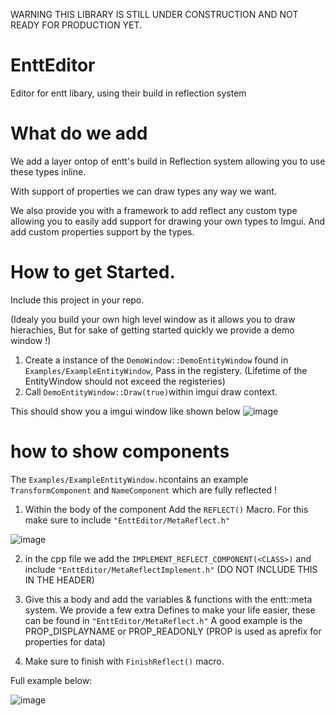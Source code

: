 WARNING THIS LIBRARY IS STILL UNDER CONSTRUCTION AND NOT READY FOR PRODUCTION YET.

# EnttEditor
Editor for entt libary, using their build in reflection system

# What do we add

We add a layer ontop of entt's build in Reflection system allowing you to use these types inline.

With support of properties we can draw types any way we want.

We also provide you with a framework to add reflect any custom type allowing you to easily add support for drawing your own types to Imgui.
And add custom properties support by the types.


# How to get Started.

Include this project in your repo.

(Idealy you build your own high level window as it allows you to draw hierachies, But for sake of getting started quickly we provide a demo window !)
1. Create a instance of the `DemoWindow::DemoEntityWindow` found in `Examples/ExampleEntityWindow`, Pass in the registery. (Lifetime of the EntityWindow should not exceed the registeries) 
2. Call `DemoEntityWindow::Draw(true)`within imgui draw context.

This should show you a imgui window like shown below
![image](https://github.com/TheDimin/EnttEditor/assets/7473370/157da7a6-e5ee-4a6f-be62-5870d0a08d0d)


# how to show components
The `Examples/ExampleEntityWindow.h`contains an example `TransformComponent` and `NameComponent` which are fully reflected !

1. Within the body of the component Add the `REFLECT()` Macro. For this make sure to include `"EnttEditor/MetaReflect.h"`

![image](https://github.com/TheDimin/EnttEditor/assets/7473370/55fe2346-6184-446f-a984-574fa67b82d2)

2. in the cpp file we add the `IMPLEMENT_REFLECT_COMPONENT(<CLASS>)` and include `"EnttEditor/MetaReflectImplement.h"` (DO NOT INCLUDE THIS IN THE HEADER)
3. Give this a body and add the variables & functions with the entt::meta system.
We provide a few extra Defines to make your life easier, these can be found in `"EnttEditor/MetaReflect.h"`
A good example is the PROP_DISPLAYNAME or PROP_READONLY (PROP is used as aprefix for properties for data)

5. Make sure to finish with `FinishReflect()` macro.

Full example below:

![image](https://github.com/TheDimin/EnttEditor/assets/7473370/d6b282c6-fba7-4d8b-b3eb-29d21c96199c)
